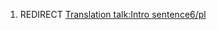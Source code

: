 1.  REDIRECT [Translation talk:Intro
    sentence6/pl](Translation_talk:Intro_sentence6/pl "wikilink")